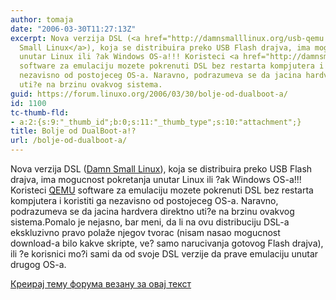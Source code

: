 ```yaml
---
author: tomaja
date: "2006-03-30T11:27:13Z"
excerpt: Nova verzija DSL (<a href="http://damnsmalllinux.org/usb-qemu.html">Damn
  Small Linux</a>), koja se distribuira preko USB Flash drajva, ima mogucnost pokretanja
  unutar Linux ili ?ak Windows OS-a!!! Koristeci <a href="http://damnsmalllinux.org/wiki/index.php/Qemu">QEMU</a>
  software za emulaciju mozete pokrenuti DSL bez restarta kompjutera i koristiti ga
  nezavisno od postojeceg OS-a. Naravno, podrazumeva se da jacina hardvera direktno
  uti?e na brzinu ovakvog sistema.
guid: https://forum.linuxo.org/2006/03/30/bolje-od-dualboot-a/
id: 1100
tc-thumb-fld:
- a:2:{s:9:"_thumb_id";b:0;s:11:"_thumb_type";s:10:"attachment";}
title: Bolje od DualBoot-a!?
url: /bolje-od-dualboot-a/
---
```

Nova verzija DSL ([Damn Small Linux](http://damnsmalllinux.org/usb-qemu.html)), koja se distribuira preko USB Flash drajva, ima mogucnost pokretanja unutar Linux ili ?ak Windows OS-a!!! Koristeci [QEMU](http://damnsmalllinux.org/wiki/index.php/Qemu) software za emulaciju mozete pokrenuti DSL bez restarta kompjutera i koristiti ga nezavisno od postojeceg OS-a. Naravno, podrazumeva se da jacina hardvera direktno uti?e na brzinu ovakvog sistema.<!--break-->Pomalo je nejasno, bar meni, da li na ovu distribuciju DSL-a ekskluzivno pravo polaže njegov tvorac (nisam nasao mogucnost download-a bilo kakve skripte, ve? samo narucivanja gotovog Flash drajva), ili ?e korisnici mo?i sami da od svoje DSL verzije da prave emulaciju unutar drugog OS-a.

[Креирај тему форума везану за овај текст](https://linuxo.org/nova-tema-na-forumu/?se_pid=1100)